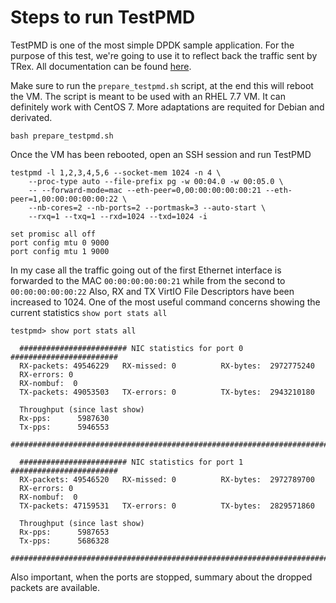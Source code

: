 # Steps to run TestPMD
TestPMD is one of the most simple DPDK sample application.
For the purpose of this test, we're going to use it to reflect back the traffic sent by TRex.
All documentation can be found [here](https://doc.dpdk.org/guides/testpmd_app_ug/).

Make sure to run the ```prepare_testpmd.sh``` script, at the end this will reboot the VM. The script is meant to be used with an RHEL 7.7 VM. It can definitely work with CentOS 7. More adaptations are requited for Debian and derivated.
```
bash prepare_testpmd.sh
```
Once the VM has been rebooted, open an SSH session and run TestPMD
```
testpmd -l 1,2,3,4,5,6 --socket-mem 1024 -n 4 \
	--proc-type auto --file-prefix pg -w 00:04.0 -w 00:05.0 \
	-- --forward-mode=mac --eth-peer=0,00:00:00:00:00:21 --eth-peer=1,00:00:00:00:00:22 \
	--nb-cores=2 --nb-ports=2 --portmask=3 --auto-start \
	--rxq=1 --txq=1 --rxd=1024 --txd=1024 -i

set promisc all off
port config mtu 0 9000
port config mtu 1 9000
```
In my case all the traffic going out of the first Ethernet interface is forwarded to the MAC ```00:00:00:00:00:21``` while from the second to ```00:00:00:00:00:22```
Also, RX and TX VirtIO File Descriptors have been increased to 1024.
One of the most useful command concerns showing the current statistics ```show port stats all```
```
testpmd> show port stats all

  ######################## NIC statistics for port 0  ########################
  RX-packets: 49546229   RX-missed: 0          RX-bytes:  2972775240
  RX-errors: 0
  RX-nombuf:  0
  TX-packets: 49053503   TX-errors: 0          TX-bytes:  2943210180

  Throughput (since last show)
  Rx-pps:      5987630
  Tx-pps:      5946553
  ############################################################################

  ######################## NIC statistics for port 1  ########################
  RX-packets: 49546520   RX-missed: 0          RX-bytes:  2972789700
  RX-errors: 0
  RX-nombuf:  0
  TX-packets: 47159531   TX-errors: 0          TX-bytes:  2829571860

  Throughput (since last show)
  Rx-pps:      5987653
  Tx-pps:      5686328
  ############################################################################
```
Also important, when the ports are stopped, summary about the dropped packets are available.
